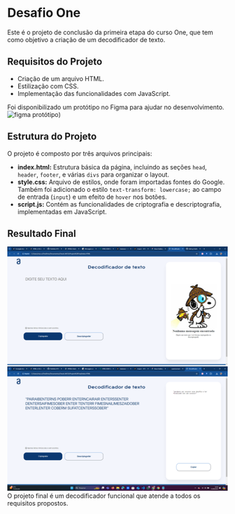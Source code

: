 # Desafio One

Este é o projeto de conclusão da primeira etapa do curso One, que tem como objetivo a criação de um decodificador de texto.

## Requisitos do Projeto

- Criação de um arquivo HTML.
- Estilização com CSS.
- Implementação das funcionalidades com JavaScript.

Foi disponibilizado um protótipo no Figma para ajudar no desenvolvimento.
![figma protótipo](https://www.figma.com/design/MdMgeOpXwisrTW8Asrfu26/Alura-Challenge---Desafio-1---L%C3%B3gica-(Copy)?node-id=2-213&t=RcUyXnkyEcmUuFCB-0))

## Estrutura do Projeto

O projeto é composto por três arquivos principais:

- **index.html:** Estrutura básica da página, incluindo as seções `head`, `header`, `footer`, e várias `divs` para organizar o layout.
- **style.css:** Arquivo de estilos, onde foram importadas fontes do Google. Também foi adicionado o estilo `text-transform: lowercase;` ao campo de entrada (`input`) e um efeito de `hover` nos botões.
- **script.js:** Contém as funcionalidades de criptografia e descriptografia, implementadas em JavaScript.

## Resultado Final
![resultado final](https://github.com/GraciellySRibeiro/Challenge/blob/main/fotosprojeto/Captura%20de%20tela%202024-08-24%20164558.png)
![frase secreta](https://github.com/GraciellySRibeiro/Challenge/blob/main/fotosprojeto/Captura%20de%20tela%202024-08-24%20163319.png)
O projeto final é um decodificador funcional que atende a todos os requisitos propostos.
